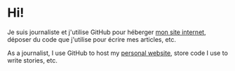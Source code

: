 
# Hi!

Je suis journaliste et j'utilise GitHub pour héberger [mon site internet](https://deroudilhep.github.io), déposer du code que j'utilise pour écrire mes articles, etc. 

As a journalist, I use GitHub to host my [personal website](https://deroudilhep.github.io), store code I use to write stories, etc. 
